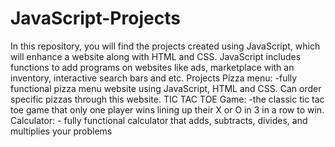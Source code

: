 # JavaScript-Projects
In this repository, you will find the projects created using JavaScript, which will enhance a website along with HTML and CSS. JavaScript includes functions to add programs on websites like ads, marketplace with an inventory, interactive search bars and etc.
Projects
Pizza menu:
   -fully functional pizza menu website using JavaScript, HTML and CSS. Can order specific pizzas through this website.
TIC TAC TOE Game:
    -the classic tic tac toe game that only one player wins lining up their X or O in 3 in a row to win.
Calculator:
    - fully functional calculator that adds, subtracts, divides, and multiplies your problems
